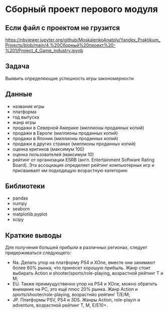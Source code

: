 # Сборный проект перового модуля

## Если файл с проектом не грузится
https://nbviewer.jupyter.org/github/MoskalenkoAnatoly/Yandex_Praktikum_Projects/blob/main/4.%20Сборный%20проект%20-%201/Project_4_Game_industry.ipynb
## Задача

Выявить определяющие успешность игры закономерности

## Данные

- название игры
- платформа
- год выпуска
- жанр игры
- продажи в Северной Америке (миллионы проданных копий)
- продажи в Европе (миллионы проданных копий)
- продажи в Японии (миллионы проданных копий)
- продажи в других странах (миллионы проданных копий)
- оценка критиков (максимум 100)
- оценка пользователей (максимум 10)
- рейтинг от организации ESRB (англ. Entertainment Software Rating Board). Эта ассоциация определяет рейтинг компьютерных игр и присваивает им подходящую возрастную категорию

## Библиотеки

- pandas
- numpy
- seaborn
- matplotlib.pyplot
- scipy

## Краткие выводы

Для получения большей прибыли в различных регионах, следует придерживаться следующего:

- Na. Делать упор на платформу PS4 и XOne, вместе они занимают более 60% рынка, что принесет хорошую прибыль. Жанр стоит выбирать Action и shooter/sports/role-playing, возрастной рейтинг Т и М;
- EU. Также преимущуственно упор на PS4 и XOne, можно обратить внимание на PC, это ещё плюс 20% рынка. Жанр Action и sports/shooter/role-playing, возрастнйо рейтинг T/E/M;
- JP. Платформы PSV, PS4 и 3DS. Жанры Action, role-playin и adventure, возрастной рейтинг Т, М, Е/Е10+.
